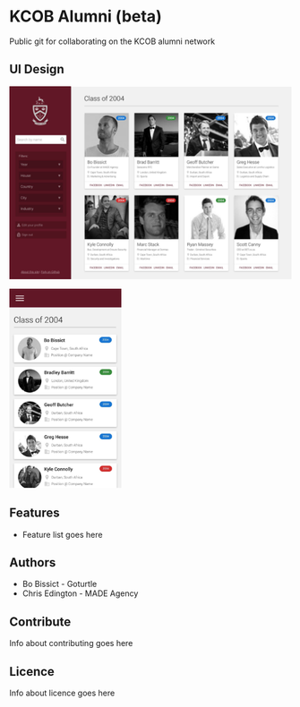 # KCOB Alumni (beta)

Public git for collaborating on the KCOB alumni network

## UI Design

![alt tag](/assets/screenshots/desktop.jpg)

<img src="/assets/screenshots/mobile.jpg" width="200">

## Features

* Feature list goes here

## Authors

* Bo Bissict - Goturtle
* Chris Edington - MADE Agency

## Contribute

Info about contributing goes here

## Licence

Info about licence goes here
